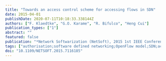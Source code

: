```yaml
---
title: "Towards an access control scheme for accessing flows in SDN"
date: 2015-04-01
publishDate: 2020-07-11T10:18:33.338144Z
authors: ["F. Klaedtke", "G.O. Karame", "R. Bifulco", "Heng Cui"]
publication_types: ["1"]
abstract: ""
featured: false
publication: "*Network Softwarization (NetSoft), 2015 1st IEEE Conference on*"
tags: ["authorisation;software defined networking;OpenFlow model;SDN;access control scheme;data plane;multitenant networks;network components;network flows;network resources;network utilization;resource sharing;security requirements;shared switches;software defined networking;switches flow tables;unauthorized access;user groups;Access control;Aerospace electronics;Control systems;Frequency selective surfaces;IP networks;Monitoring;Ports (Computers);Access control;Network flows;OpenFlow;Reference monitor;Software defined networking"]
doi: "10.1109/NETSOFT.2015.7116185"
---
```


